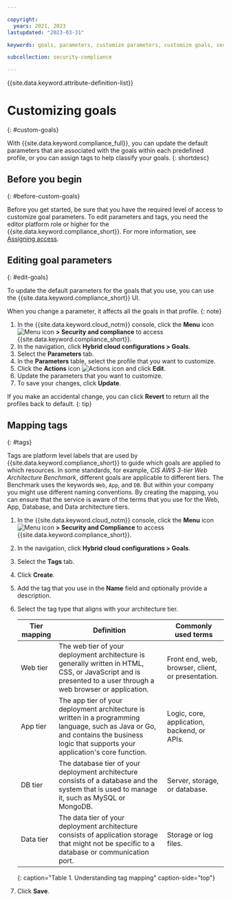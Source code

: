```yaml
---

copyright:
  years: 2021, 2023
lastupdated: "2023-03-31"

keywords: goals, parameters, customize parameters, customize goals, security and compliance,

subcollection: security-compliance

---
```


{{site.data.keyword.attribute-definition-list}}

# Customizing goals
{: #custom-goals}

With {{site.data.keyword.compliance_full}}, you can update the default parameters that are associated with the goals within each predefined profile, or you can assign tags to help classify your goals.
{: shortdesc}




## Before you begin
{: #before-custom-goals}

Before you get started, be sure that you have the required level of access to customize goal parameters. To edit parameters and tags, you need the editor platform role or higher for the {{site.data.keyword.compliance_short}}. For more information, see [Assigning access](/docs/security-compliance?topic=security-compliance-access-management).


## Editing goal parameters
{: #edit-goals}

To update the default parameters for the goals that you use, you can use the {{site.data.keyword.compliance_short}} UI. 

When you change a parameter, it affects all the goals in that profile.
{: note}

1. In the {{site.data.keyword.cloud_notm}} console, click the **Menu** icon ![Menu icon](../icons/icon_hamburger.svg) **> Security and compliance** to access {{site.data.keyword.compliance_short}}.
2. In the navigation, click **Hybrid cloud configurations > Goals**.
3. Select the **Parameters** tab.
4. In the **Parameters** table, select the profile that you want to customize. 
5. Click the **Actions** icon ![Actions icon](../icons/actions-icon-vertical.svg) and click **Edit**.
6. Update the parameters that you want to customize.
7. To save your changes, click **Update**.

If you make an accidental change, you can click **Revert** to return all the profiles back to default.
{: tip}

## Mapping tags
{: #tags}

Tags are platform level labels that are used by {{site.data.keyword.compliance_short}} to guide which goals are applied to which resources. In some standards, for example, *CIS AWS 3-tier Web Architecture Benchmark*, different goals are applicable to different tiers. The Benchmark uses the keywords `Web`, `App`, and `DB`. But within your company you might use different naming conventions. By creating the mapping, you can ensure that the service is aware of the terms that you use for the Web, App, Database, and Data architecture tiers.


1. In the {{site.data.keyword.cloud_notm}} console, click the **Menu** icon ![Menu icon](../icons/icon_hamburger.svg) **> Security and Compliance** to access {{site.data.keyword.compliance_short}}.
2. In the navigation, click **Hybrid cloud configurations > Goals**.
3. Select the **Tags** tab.
3. Click **Create**.
4. Add the tag that you use in the **Name** field and optionally provide a description.
5. Select the tag type that aligns with your architecture tier.

   | Tier mapping | Definition | Commonly used terms |
   | --------- | ----------- | --------|
   | Web tier | The web tier of your deployment architecture is generally written in HTML, CSS, or JavaScript and is presented to a user through a web browser or application. | Front end, web, browser, client, or presentation. |
   | App tier | The app tier of your deployment architecture is written in a programming language, such as Java or Go, and contains the business logic that supports your application's core function. | Logic, core, application, backend, or APIs. |
   | DB tier | The database tier of your deployment architecture consists of a database and the system that is used to manage it, such as MySQL or MongoDB. | Server, storage, or database. |
   | Data tier | The data tier of your deployment architecture consists of application storage that might not be specific to a database or communication port. | Storage or log files. |
   {: caption="Table 1. Understanding tag mapping" caption-side="top"}

6. Click **Save**.

